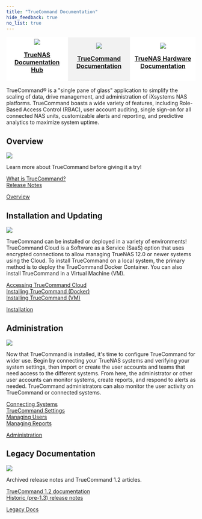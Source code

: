 ```yaml
---
title: "TrueCommand Documentation"
hide_feedback: true
no_list: true
---
```


<table style="overflow-x:hidden;background:white;">
	<tr class="hubcategories">
		<th style="border:hidden;"><a href="/hub/" title="TrueNAS Documentation Hub"><img class="hubcategoryimage" src="/images/truenas_open_storage-logo-full-color-rgb.png" style="max-width:60%;"><p style="text-align:center">TrueNAS Documentation Hub</p></th>
		<th style="border:hidden;background-color:#f2f2f2;"><a href="/truecommand/" title="TrueCommand Documentation"><img class="hubcategoryimage" src="/images/truecommand-logo-full-color-rgb.png" style="max-width:70%;"><p style="text-align:center">TrueCommand Documentation</p></th>
		<th style="border:hidden;"><a href="/hardware/" title="TrueNAS Hardware Documentation"><img class="hubcategoryimage" src="/images/TrueNASSystems.png" style="max-width:60%"><p style="text-align:center">TrueNAS Hardware Documentation</p></th>
	</tr>
</table>

<p style="max-width:100%;">TrueCommand® is a "single pane of glass" application to simplify the scaling of data, drive management, and administration of iXsystems NAS platforms.
TrueCommand boasts a wide variety of features, including Role-Based Access Control (RBAC), user account auditing, single sign-on for all connected NAS units, customizable alerts and reporting, and predictive analytics to maximize system uptime.</p>

## Overview

<div class="hubrow">
	<div class="imgcolumn">
		<img src="/images/vision2.jpg">
	</div>
	<div class="textcolumn">
		<p>Learn more about TrueCommand before giving it a try!</p>
		<p><a href="/truecommand/overview/tcwhatis/">What is TrueCommand?</a><br>
		<a href="/truecommand/overview/releasenotes/">Release Notes</a></p>
		<a class="linkbutton" href="/truecommand/overview/">Overview</a>
	</div>
</div>

## Installation and Updating

<div class="hubrow">
	<div class="imgcolumn">
		<img src="/images/business_idea.jpg">
	</div>
	<div class="textcolumn">
		<p>TrueCommand can be installed or deployed in a variety of environments!
		TrueCommand Cloud is a Software as a Service (SaaS) option that uses encrypted connections to allow managing TrueNAS 12.0 or newer systems using the Cloud.
		To install TrueCommand on a local system, the primary method is to deploy the TrueCommand Docker Container.
		You can also install TrueCommand in a Virtual Machine (VM).</p>
		<p><a href="/truecommand/installupdate/tc_cloud/">Accessing TrueCommand Cloud</a><br>
		<a href="/truecommand/installupdate/install/">Installing TrueCommand (Docker)</a><br>
		<a href="/truecommand/installupdate/tc-vm/">Installing TrueCommand (VM)</a></p>
		<a class="linkbutton" href="/truecommand/installupdate/">Installation</a>
	</div>
</div>

## Administration

<div class="hubrow">
	<div class="imgcolumn">
		<img src="/images/presentation.jpg">
	</div>
	<div class="textcolumn">
		<p>Now that TrueCommand is installed, it's time to configure TrueCommand for wider use.
		Begin by connecting your TrueNAS systems and verifying your system settings, then import or create the user accounts and teams that need access to the different systems.
		From here, the administrator or other user accounts can monitor systems, create reports, and respond to alerts as needed.
		TrueCommand administrators can also monitor the user activity on TrueCommand or connected systems.</p>
		<p><a href="/truecommand/admins/add-systems/">Connecting Systems</a><br>
		<a href="/truecommand/admins/settings/">TrueCommand Settings</a><br>
		<a href="/truecommand/admins/users/">Managing Users</a><br>
		<a href="/truecommand/admins/reports/">Managing Reports</a></p>
		<a class="linkbutton" href="/truecommand/admins/">Administration</a>
	</div>
</div>

## Legacy Documentation

<div class="hubrow">
	<div class="imgcolumn">
		<img src="/images/smartphone2.jpg">
	</div>
	<div class="textcolumn">
		<p>Archived release notes and TrueCommand 1.2 articles.</p>
		<p><a href="/truecommand/tc-legacy-docs/truecommand-1.2/">TrueCommand 1.2 documentation</a><br>
		<a href="/truecommand/tc-legacy-docs/release-notes/">Historic (pre-1.3) release notes</a></p>
		<a class="linkbutton" href="/hub/solutions/">Legacy Docs</a>
	</div>
</div>
